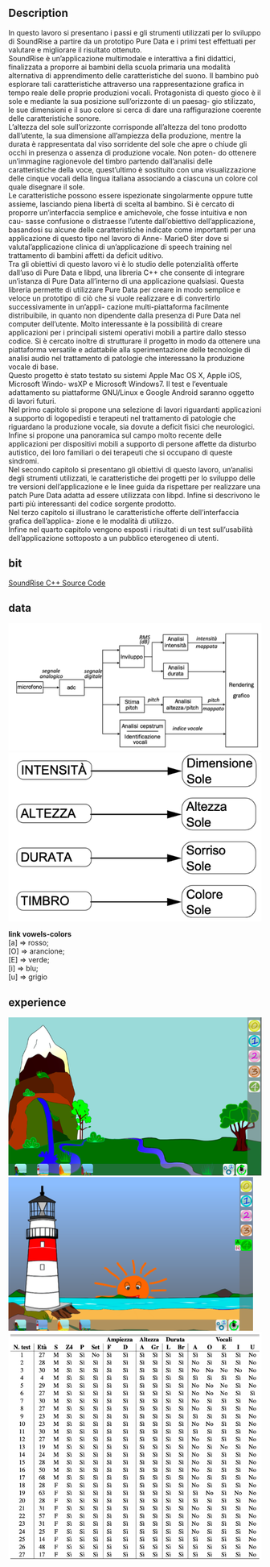 ## Description
In questo lavoro si presentano i passi e gli strumenti utilizzati per lo sviluppo di SoundRise a partire da un prototipo Pure Data e i primi test effettuati per valutare e migliorare il risultato ottenuto.  
SoundRise è un’applicazione multimodale e interattiva a fini didattici, finalizzata a proporre ai bambini della scuola primaria una modalità alternativa di apprendimento delle caratteristiche del suono. Il bambino può esplorare tali caratteristiche attraverso una rappresentazione grafica in tempo reale delle proprie produzioni vocali.
Protagonista di questo gioco è il sole e mediante la sua posizione sull’orizzonte di un paesag- gio stilizzato, le sue dimensioni e il suo colore si cerca di dare una raffigurazione coerente delle caratteristiche sonore.  
L’altezza del sole sull’orizzonte corrisponde all’altezza del tono prodotto dall’utente, la sua dimensione all’ampiezza della produzione, mentre la durata è rappresentata dal viso sorridente del sole che apre o chiude gli occhi in presenza o assenza di produzione vocale. Non poten- do ottenere un’immagine ragionevole del timbro partendo dall’analisi delle caratteristiche della voce, quest’ultimo è sostituito con una visualizzazione delle cinque vocali della lingua italiana associando a ciascuna un colore col quale disegnare il sole.  
Le caratteristiche possono essere ispezionate singolarmente oppure tutte assieme, lasciando piena libertà di scelta al bambino.
Si è cercato di proporre un’interfaccia semplice e amichevole, che fosse intuitiva e non cau- sasse confusione o distraesse l’utente dall’obiettivo dell’applicazione, basandosi su alcune delle caratteristiche indicate come importanti per una applicazione di questo tipo nel lavoro di Anne- MarieO ̈ster dove si valutal’applicazione clinica di un’applicazione di speech training nel trattamento di bambini affetti da deficit uditivo.  
Tra gli obiettivi di questo lavoro vi è lo studio delle potenzialità offerte dall’uso di Pure Data e libpd, una libreria C++ che consente di integrare un’istanza di Pure Data all’interno di una applicazione qualsiasi. Questa libreria permette di utilizzare Pure Data per creare in modo semplice e veloce un prototipo di ciò che si vuole realizzare e di convertirlo successivamente in un’appli- cazione multi-piattaforma facilmente distribuibile, in quanto non dipendente dalla presenza di Pure Data nel computer dell’utente. Molto interessante è la possibilità di creare applicazioni per i principali sistemi operativi mobili a partire dallo stesso codice.
Si è cercato inoltre di strutturare il progetto in modo da ottenere una piattaforma versatile e adattabile alla sperimentazione delle tecnologie di analisi audio nel trattamento di patologie che interessano la produzione vocale di base.  
Questo progetto è stato testato su sistemi Apple Mac OS X, Apple iOS, Microsoft Windo- wsXP e Microsoft Windows7. Il test e l’eventuale adattamento su piattaforme GNU/Linux e Google Android saranno oggetto di lavori futuri.  
Nel primo capitolo si propone una selezione di lavori riguardanti applicazioni a supporto di logopedisti e terapeuti nel trattamento di patologie che riguardano la produzione vocale, sia dovute a deficit fisici che neurologici. Infine si propone una panoramica sul campo molto recente delle applicazioni per dispositivi mobili a supporto di persone affette da disturbo autistico, dei loro familiari o dei terapeuti che si occupano di queste sindromi.  
Nel secondo capitolo si presentano gli obiettivi di questo lavoro, un’analisi degli strumenti utilizzati, le caratteristiche dei progetti per lo sviluppo delle tre versioni dell’applicazione e le linee guida da rispettare per realizzare una patch Pure Data adatta ad essere utilizzata con libpd. Infine si descrivono le parti più interessanti del codice sorgente prodotto.  
Nel terzo capitolo si illustrano le caratteristiche offerte dell’interfaccia grafica dell’applica- zione e le modalità di utilizzo.  
Infine nel quarto capitolo vengono esposti i risultati di un test sull’usabilità dell’applicazione sottoposto a un pubblico eterogeneo di utenti.  

## bit
[SoundRise C++ Source Code](https://github.com/zGiada/soundrise-application/blob/main/2012_Giusto/bit/Randon.zip)

## data
![Flowchart - Audio feature extraction](https://github.com/zGiada/soundrise-application/blob/main/2012_Giusto/data/flowchart-audiofeatureextraction.png)  
![Mapping - Audio features to graphical feedback](https://github.com/zGiada/soundrise-application/blob/main/2012_Giusto/data/mapping-audiofeature2graphic.png)  

__link vowels-colors__  
[a] ⇒ rosso;  
[O] ⇒ arancione;   
[E] ⇒ verde;  
[i] ⇒ blu;  
[u] ⇒ grigio  

## experience
![SoundRise Interface A](https://github.com/zGiada/soundrise-application/blob/main/2012_Randon/experience/interfaccia%20a.png)  
![SoundRise Interface B](https://github.com/zGiada/soundrise-application/blob/main/2012_Randon/experience/interfaccia%20b.png)  
![Evaluation of the application](https://github.com/zGiada/soundrise-application/blob/main/2012_Randon/experience/validazione%20applicazione.png)  

